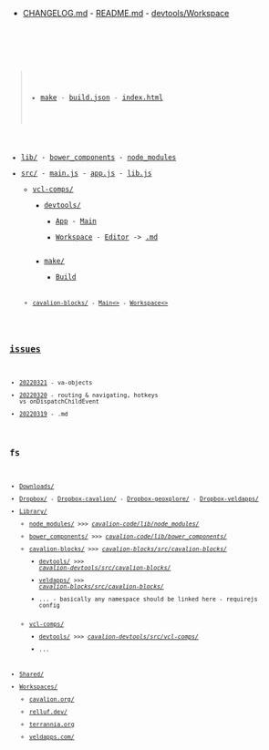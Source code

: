 * [CHANGELOG.md]() - [README.md]() -  [devtools/Workspace<code>](/Workspaces/cavalion.org/cavalion-code/src/vcl-comps/devtools/Workspace$/code.js)


##

> * [make]() - [build.json](src/:) - [index.html]()
* [lib/]() - [bower_components](lib/:/) - [node_modules](lib/:/)
* [src/]() - [main.js](src/:) - [app.js](src/:) - [lib.js](src/:) 
	* [vcl-comps/](src/:) 
		* [devtools/](src/vcl-comps/:) 
			- [App](src/vcl-comps/devtools/:.js) - [Main](src/vcl-comps/devtools/:.js)
			- [Workspace](src/vcl-comps/devtools/:.js) - [Editor](src/vcl-comps/devtools/:.js) -> [.md](src/vcl-comps/devtools/Editor$/.md)
		* [make/](src/vcl-comps/:)
			- [Build<code>](/Workspaces/cavalion.org/cavalion-code/src/vcl-comps/make/Build$/code.js)
	* [cavalion-blocks/](src/:) - [Main<>](src/cavalion-blocks/Main.js) - [Workspace<>](src/cavalion-blocks/Workspace.js)

## [issues](:/)

* [20220321](issues/:/) - va-objects
* [20220320](issues/:/) - routing & navigating, hotkeys vs onDispatchChildEvent
* [20220319](issues/:/) - .md

## fs

* [Downloads/](/:)
* [Dropbox/](/:) - [Dropbox-cavalion/](/:) - [Dropbox-geoxplore/](/:) - [Dropbox-veldapps/](/:)
* [Library/](/:)
	* [node\_modules/](/Library/:) >>> _[cavalion-code/lib/node\_modules/](/Workspaces/cavalion.org/:)_
	* [bower\_components/](/Library/:) >>> _[cavalion-code/lib/bower\_components/](/Workspaces/cavalion.org/:)_
	* [cavalion-blocks/](/Library/:) >>> _[cavalion-blocks/src/cavalion-blocks/](/Workspaces/cavalion.org/:)_
		* [devtools/](/Library/cavalion-blocks/:) >>> _[cavalion-devtools/src/cavalion-blocks/](/Workspaces/cavalion.org/:)_
		* [veldapps/](/Library/cavalion-blocks/:) >>> _[cavalion-blocks/src/cavalion-blocks/](/Workspaces/cavalion.org/:)_
		* ... - basically any namespace should be linked here - requirejs config
	* [vcl-comps/](/Library/:) 
		* [devtools/](/Library/vcl-comps/:) >>> _[cavalion-devtools/src/vcl-comps/](/Workspaces/cavalion.org/:)_
		* ...
* [Shared/](/:)
* [Workspaces/](/:)
	* [cavalion.org/](/Workspaces/:)
	* [relluf.dev/](/Workspaces/:)
	* [terrannia.org](/Workspaces/:)
	* [veldapps.com/](/Workspaces/:)